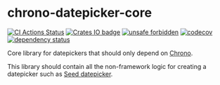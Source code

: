 # chrono-datepicker-core

[![CI Actions Status](https://github.com/tommket/chrono-datepicker-core/workflows/CI/badge.svg)](https://github.com/tommket/chrono-datepicker-core/actions?query=workflow%3ACI)
[![Crates IO badge](http://meritbadge.herokuapp.com/chrono-datepicker-core)](https://crates.io/crates/chrono-datepicker-core)
[![unsafe forbidden](https://img.shields.io/badge/unsafe-forbidden-success.svg)](https://github.com/rust-secure-code/safety-dance/)
[![codecov](https://codecov.io/gh/tommket/chrono-datepicker-core/branch/master/graph/badge.svg?token=BGZ12GL2GD)](https://codecov.io/gh/tommket/chrono-datepicker-core)
[![dependency status](https://deps.rs/crate/chrono-datepicker-core/1.0.2/status.svg)](https://deps.rs/crate/chrono-datepicker-core/1.0.2)

Core library for datepickers that should only depend on [Chrono](https://crates.io/crates/chrono).

This library should contain all the non-framework logic for creating a datepicker such as [Seed datepicker](https://github.com/tommket/seed-datepicker).
